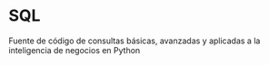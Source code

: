 # SQL
Fuente de código de consultas básicas, avanzadas y aplicadas a la inteligencia de negocios en Python
